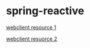 # spring-reactive

[webclient resource 1](https://rieckpil.de/spring-webclient-for-restful-communication-setup-and-examples/)

[webclient resuorce 2](https://reflectoring.io/spring-webclient/)
